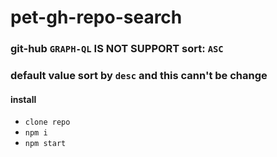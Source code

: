 # pet-gh-repo-search

### git-hub `GRAPH-QL` IS NOT SUPPORT sort: `ASC` 
### default value sort by `desc` and this cann't be change


#### install
- `clone repo`
- `npm i`
- `npm start`
